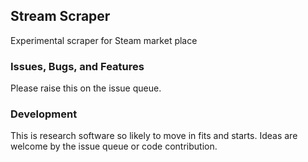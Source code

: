 ## Stream Scraper

Experimental scraper for Steam market place

### Issues, Bugs, and Features

Please raise this on the issue queue.

### Development

This is research software so likely to move in fits and starts. Ideas are welcome by the issue queue or code contribution.